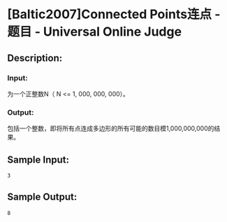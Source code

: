 # [Baltic2007]Connected Points连点 - 题目 - Universal Online Judge

## Description: 



### Input: 

为一个正整数N（ N <= 1, 000, 000, 000）。

### Output: 

包括一个整数，即将所有点连成多边形的所有可能的数目模1,000,000,000的结果。


## Sample Input: 
```
3
```

## Sample Output: 
```
8
```
